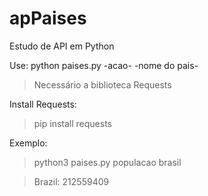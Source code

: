 # apPaises
Estudo de API em Python

Use: python paises.py -acao- -nome do pais-

> Necessário a biblioteca Requests

Install Requests:
> pip install requests

Exemplo:
> python3 paises.py populacao brasil

> Brazil: 212559409


